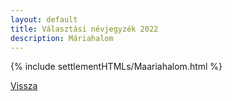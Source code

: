 ```yaml
---
layout: default
title: Választási névjegyzék 2022
description: Máriahalom
---
```


{% include settlementHTMLs/Maariahalom.html %}

[Vissza](./)